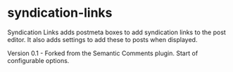 syndication-links
=================

Syndication Links adds postmeta boxes to add syndication links to the post
editor. It also adds settings to add these to posts when displayed.

Version 0.1 - Forked from the Semantic Comments plugin. Start of configurable
options.

